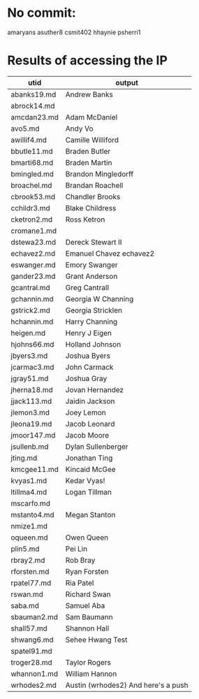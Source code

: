 # No commit:
amaryans asuther8 csmit402 hhaynie psherri1

# Results of accessing the IP

|utid|output|
|---|---|
|abanks19.md| Andrew Banks|
|abrock14.md||
|amcdan23.md| Adam McDaniel|
|avo5.md| Andy Vo|
|awillif4.md| Camille Williford|
|bbutle11.md| Braden Butler|
|bmarti68.md| Braden Martin|
|bmingled.md| Brandon Mingledorff|
|broachel.md| Brandan Roachell |
|cbrook53.md| Chandler Brooks|
|cchildr3.md| Blake Childress|
|cketron2.md| Ross Ketron |
|cromane1.md||
|dstewa23.md| Dereck Stewart II|
|echavez2.md| Emanuel Chavez echavez2|
|eswanger.md| Emory Swanger|
|gander23.md| Grant Anderson|
|gcantral.md| Greg Cantrall|
|gchannin.md| Georgia W Channing|
|gstrick2.md| Georgia Stricklen|
|hchannin.md| Harry Channing|
|heigen.md|Henry J Eigen|
|hjohns66.md| Holland Johnson|
|jbyers3.md| Joshua Byers|
|jcarmac3.md| John Carmack|
|jgray51.md| Joshua Gray|
|jherna18.md| Jovan Hernandez|
|jjack113.md| Jaidin Jackson|
|jlemon3.md| Joey Lemon|
|jleona19.md| Jacob Leonard |
|jmoor147.md| Jacob Moore|
|jsullenb.md| Dylan Sullenberger|
|jting.md| Jonathan Ting|
|kmcgee11.md| Kincaid McGee|
|kvyas1.md| Kedar Vyas!|
|ltillma4.md| Logan Tillman|
|mscarfo.md||
|mstanto4.md| Megan Stanton|
|nmize1.md||
|oqueen.md| Owen Queen |
|plin5.md|Pei Lin|
|rbray2.md| Rob Bray|
|rforsten.md| Ryan Forsten|
|rpatel77.md| Ria Patel|
|rswan.md| Richard Swan|
|saba.md| Samuel Aba |
|sbauman2.md| Sam Baumann |
|shall57.md| Shannon Hall|
|shwang6.md| Sehee Hwang Test|
|spatel91.md||
|troger28.md| Taylor Rogers |
|whannon1.md| William Hannon |
|wrhodes2.md|Austin (wrhodes2) And here's a push|
